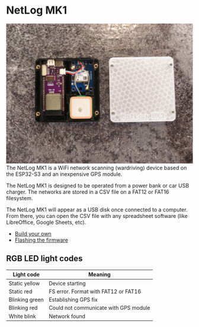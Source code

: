 # NetLog MK1
![NetLog MK1 top view](pictures/case_and_lid.jpg)
The NetLog MK1 is a WiFi network scanning (wardriving) device based on
the ESP32-S3 and an inexpensive GPS module.

The NetLog MK1 is designed to be operated from a power bank or car USB charger.
The networks are stored in a CSV file on a FAT12 or FAT16 filesystem.

The NetLog MK1 will appear as a USB disk once connected to a computer.
From there, you can open the CSV file with any spreadsheet software (like LibreOffice, Google Sheets, etc).

- [Build your own](docs/build_tutorial.md)
- [Flashing the firmware](docs/flashing_tutorial.md)

## RGB LED light codes
| Light code     | Meaning                               |
|----------------|---------------------------------------|
| Static yellow  | Device starting                       |
| Static red     | FS error. Format with FAT12 or FAT16  |
| Blinking green | Establishing GPS fix                  |
| Blinking red   | Could not communicate with GPS module |
| White blink    | Network found                         |
